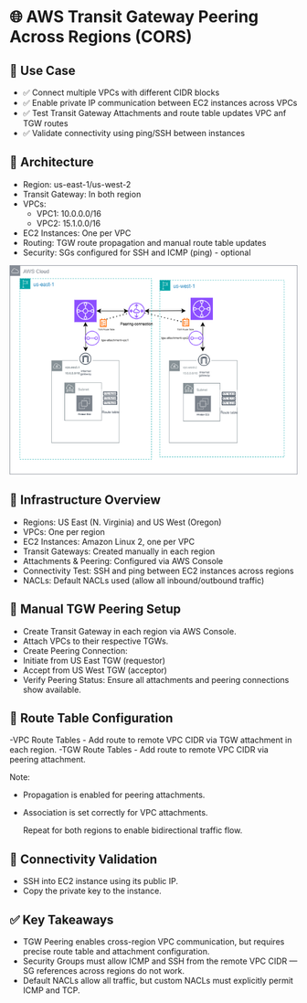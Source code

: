 # 🌐 AWS Transit Gateway Peering Across Regions (CORS)

## 🚀 Use Case
- ✅ Connect multiple VPCs with different CIDR blocks
- ✅ Enable private IP communication between EC2 instances across VPCs
- ✅ Test Transit Gateway Attachments and route table updates VPC anf TGW routes
- ✅ Validate connectivity using ping/SSH between instances


## 🧱 Architecture
  - Region: us-east-1/us-west-2
  - Transit Gateway: In both region
  - VPCs:
    - VPC1: 10.0.0.0/16
    - VPC2: 15.1.0.0/16
  - EC2 Instances: One per VPC
  - Routing: TGW route propagation and manual route table updates
  - Security: SGs configured for SSH and ICMP (ping) - optional
    
   ![Architecture](VPCTGWCROS.png)

## 🧱 Infrastructure Overview
- Regions: US East (N. Virginia) and US West (Oregon)
- VPCs: One per region
- EC2 Instances: Amazon Linux 2, one per VPC
- Transit Gateways: Created manually in each region
- Attachments & Peering: Configured via AWS Console
- Connectivity Test: SSH and ping between EC2 instances across regions
- NACLs: Default NACLs used (allow all inbound/outbound traffic)

## 🔗 Manual TGW Peering Setup
- Create Transit Gateway in each region via AWS Console.
- Attach VPCs to their respective TGWs.
- Create Peering Connection:
- Initiate from US East TGW (requestor)
- Accept from US West TGW (acceptor)
- Verify Peering Status: Ensure all attachments and peering connections show available.


## 📍 Route Table Configuration
-VPC Route Tables
	- Add route to remote VPC CIDR via TGW attachment in each region.
-TGW Route Tables
	- Add route to remote VPC CIDR via peering attachment.
	
Note:
- Propagation is enabled for peering attachments.
- Association is set correctly for VPC attachments.

	Repeat for both regions to enable bidirectional traffic flow.

## 🧪 Connectivity Validation
- SSH into EC2 instance using its public IP.
- Copy the private key to the instance.


## ✅ Key Takeaways
- TGW Peering enables cross-region VPC communication, but requires precise route table and attachment configuration.
- Security Groups must allow ICMP and SSH from the remote VPC CIDR — SG references across regions do not work.
- Default NACLs allow all traffic, but custom NACLs must explicitly permit ICMP and TCP.



